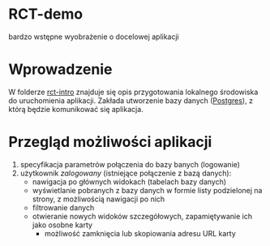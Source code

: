 # RCT-demo
bardzo wstępne wyobrażenie o docelowej aplikacji

# Wprowadzenie
W folderze [rct-intro](https://github.com/xsalonx/cern-rct-demo/tree/master/rct-demo/rct-intro) znajduje się opis przygotowania lokalnego środowiska do uruchomienia aplikacji. Zakłada utworzenie bazy danych ([Postgres](https://www.postgresql.org)), z którą będzie komunikować się aplikacja.

# Przegląd możliwości aplikacji
1. specyfikacja parametrów połączenia do bazy banych (logowanie)
2. użytkownik _zalogowany_ (istniejące połączenie z bazą danych):
    - nawigacja po głównych widokach (tabelach bazy danych)
    - wyświetlanie pobranych z bazy danych w formie listy podzielonej na strony, z możliwością nawigacji po nich
    - filtrowanie danych 
    - otwieranie nowych widoków szczegółowych, zapamiętywanie ich jako osobne karty
        - możliwość zamknięcia lub skopiowania adresu URL karty
